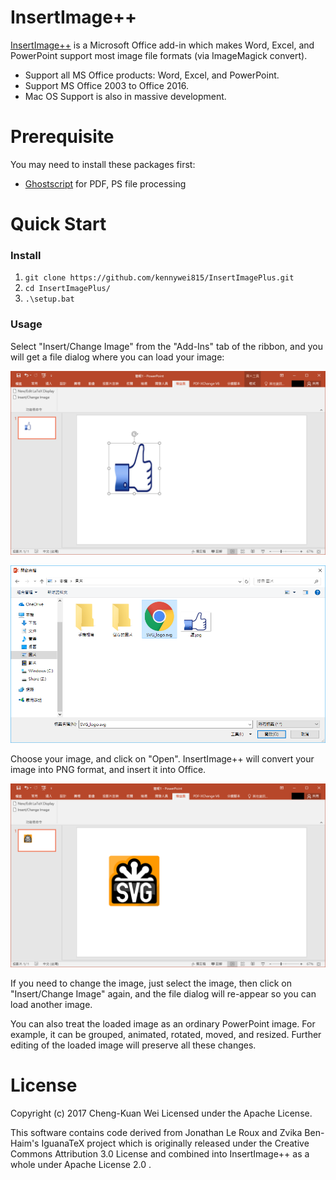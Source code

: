 InsertImage++
======

[InsertImage++](https://github.com/kennywei815/InsertImagePlus) is a Microsoft Office add-in which makes Word, Excel, and PowerPoint support most image file formats (via ImageMagick convert).

- Support all MS Office products: Word, Excel, and PowerPoint.
- Support MS Office 2003 to Office 2016.
- Mac OS Support is also in massive development.

# Prerequisite
You may need to install these packages first:
- [Ghostscript](https://www.ghostscript.com/download/gsdnld.html) for PDF, PS file processing

# Quick Start

### Install
1. `git clone https://github.com/kennywei815/InsertImagePlus.git`
2. `cd InsertImagePlus/`
3. `.\setup.bat`

### Usage

Select "Insert/Change Image" from the "Add-Ins" tab of the ribbon, and you will get a file dialog where you can load your image:

![alt text](https://github.com/kennywei815/InsertImagePlus/blob/master/Office_Add-Ins.png)

![alt text](https://github.com/kennywei815/InsertImagePlus/blob/master/FileDialog.png)

Choose your image, and click on "Open". InsertImage++ will convert your image into PNG format, and insert it into Office.

![alt text](https://github.com/kennywei815/InsertImagePlus/blob/master/Result.png)

If you need to change the image, just select the image, then click on "Insert/Change Image" again, and the file dialog will re-appear so you can load another image.

You can also treat the loaded image as an ordinary PowerPoint image. For example, it can be grouped, animated, rotated, moved, and resized. Further editing of the loaded image will preserve all these changes.

# License
Copyright (c) 2017 Cheng-Kuan Wei Licensed under the Apache License.

This software contains code derived from Jonathan Le Roux and Zvika Ben-Haim's IguanaTeX project which is originally released under the Creative Commons Attribution 3.0 License and combined into InsertImage++ as a whole under Apache License 2.0 .